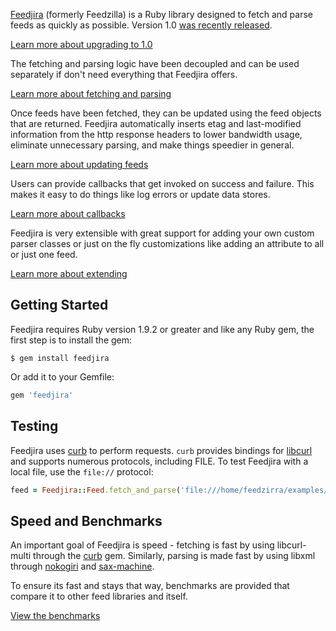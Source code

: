 [Feedjira][github] (formerly Feedzilla) is a Ruby library designed to fetch and
parse feeds as quickly as possible. Version 1.0 [was recently released][one].

[github]: https://github.com/feedjira/feedjira
[one]: /blog/2014/03/17/feedjira-goes-one-point-oh.html

<a class="button" href="/upgrading.html">Learn more about upgrading to 1.0</a>

The fetching and parsing logic have been decoupled and can be used separately if
don't need everything that Feedjira offers.

<a class="button" href="/fetching-and-parsing.html">Learn more about fetching and parsing</a>

Once feeds have been fetched, they can be updated using the feed objects that
are returned. Feedjira automatically inserts etag and last-modified information
from the http response headers to lower bandwidth usage, eliminate unnecessary
parsing, and make things speedier in general.

<a class="button" href="/updating-feeds.html">Learn more about updating feeds</a>

Users can provide callbacks that get invoked on success and failure. This makes
it easy to do things like log errors or update data stores.

<a class="button" href="/callbacks.html">Learn more about callbacks</a>

Feedjira is very extensible with great support for adding your own custom parser
classes or just on the fly customizations like adding an attribute to all or
just one feed.

<a class="button" href="/extending.html">Learn more about extending</a>

## Getting Started

Feedjira requires Ruby version 1.9.2 or greater and like any Ruby gem, the first
step is to install the gem:

```
$ gem install feedjira
```

Or add it to your Gemfile:

```ruby
gem 'feedjira'
```

## Testing

Feedjira uses [curb][] to perform requests. `curb` provides bindings for
[libcurl][] and supports numerous protocols, including FILE. To test Feedjira
with a local file, use the `file://` protocol:

[libcurl]: http://curl.haxx.se/libcurl/

```ruby
feed = Feedjira::Feed.fetch_and_parse('file:///home/feedzirra/examples/feed.rss')
```

## Speed and Benchmarks

An important goal of Feedjira is speed - fetching is fast by using libcurl-multi
through the [curb][] gem. Similarly, parsing is made fast by using libxml
through [nokogiri][] and [sax-machine][].

[curb]: https://github.com/taf2/curb
[nokogiri]: https://github.com/sparklemotion/nokogiri
[sax-machine]: https://github.com/pauldix/sax-machine

To ensure its fast and stays that way, benchmarks are provided that compare it
to other feed libraries and itself.

<a class="button" href="/benchmarks.html">View the benchmarks</a>
